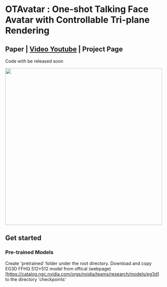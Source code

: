 # OTAvatar : One-shot Talking Face Avatar with Controllable Tri-plane Rendering
## Paper | [Video Youtube](https://youtu.be/qpIoMYFr7Aw) | Project Page 
Code with be released soon

<img src="figures/demoFigure.pdf" width = "500px"/>

## Get started
### Pre-trained Models
Create 'pretrained' folder under the root directory. 
Download and copy EG3D FFHQ 512$\times$512 model from offical (webpage)[https://catalog.ngc.nvidia.com/orgs/nvidia/teams/research/models/eg3d] to the directory 'checkpoints'
